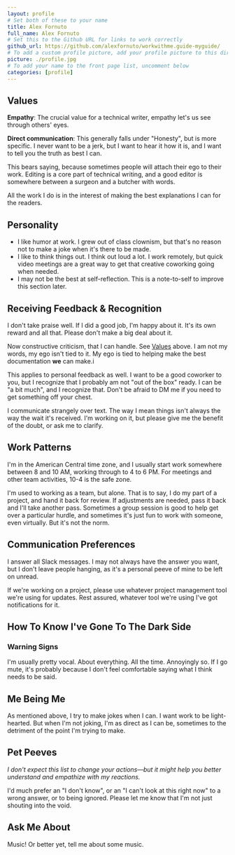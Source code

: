 ```yaml
---
layout: profile
# Set both of these to your name
title: Alex Fornuto
full_name: Alex Fornuto
# Set this to the Github URL for links to work correctly
github_url: https://github.com/alexfornuto/workwithme.guide-myguide/
# To add a custom profile picture, add your profile picture to this directory, update, and uncomment the relative link below.
picture: ./profile.jpg
# To add your name to the front page list, uncomment below
categories: [profile]
---
```


## Values

**Empathy**: The crucial value for a technical writer, empathy let's us see through others' eyes.

**Direct communication**: This generally falls under "Honesty", but is more specific. I never want to be a jerk, but I want to hear it how it is, and I want to tell you the truth as best I can.

This bears saying, because sometimes people will attach their ego to their work. Editing is a core part of technical writing, and a good editor is somewhere between a surgeon and a butcher with words.

All the work I do is in the interest of making the best explanations I can for the readers.

## Personality

- I like humor at work. I grew out of class clownism, but that's no reason not to make a joke when it's there to be made.
- I like to think things out. I think out loud a lot. I work remotely, but quick video meetings are a great way to get that creative coworking going when needed.
- I may not be the best at self-reflection. This is a note-to-self to improve this section later.

## Receiving Feedback & Recognition

I don't take praise well. If I did a good job, I'm happy about it. It's its own reward and all that. Please don't make a big deal about it.

Now constructive criticism, that I can handle. See [Values](#values) above. I am not my words, my ego isn't tied to it. My ego is tied to helping make the best documentation **we** can make.i

This applies to personal feedback as well. I want to be a good coworker to you, but I recognize that I probably am not "out of the box" ready. I can be "a bit much", and I recognize that. Don't be afraid to DM me if you need to get something off your chest.

I communicate strangely over text. The way I mean things isn't always the way the wait it's received. I'm working on it, but please give me the benefit of the doubt, or ask me to clarify.

## Work Patterns

I'm in the American Central time zone, and I usually start work somewhere between 8 and 10 AM, working through to 4 to 6 PM. For meetings and other team activities, 10-4 is the safe zone.

I'm used to working as a team, but alone. That is to say, I do my part of a project, and hand it back for review. If adjustments are needed, pass it back and I'll take another pass. Sometimes a group session is good to help get over a particular hurdle, and sometimes it's just fun to work with someone, even virtually. But it's not the norm.

## Communication Preferences

I answer all Slack messages. I may not always have the answer you want, but I don't leave people hanging, as it's a personal peeve of mine to be left on unread.

If we're working on a project, please use whatever project management tool we're using for updates. Rest assured, whatever tool we're using I've got notifications for it.

## How To Know I've Gone To The Dark Side

### Warning Signs

I'm usually pretty vocal. About everything. All the time. Annoyingly so. If I go mute, it's probably because I don't feel comfortable saying what I think needs to be said.


## Me Being Me

As mentioned above, I try to make jokes when I can. I want work to be light-hearted. But when I'm not joking, I'm as direct as I can be, sometimes to the detriment of the point I'm trying to make. 

## Pet Peeves

_I don't expect this list to change your actions—but it might help you better understand and empathize with my
reactions._

I'd much prefer an "I don't know", or an "I can't look at this right now" to a wrong answer, or to being ignored. Please let me know that I'm not just shouting into the void.


## Ask Me About

Music! Or better yet, tell me about some music.
